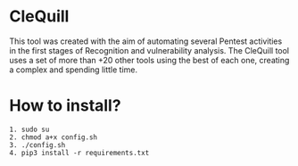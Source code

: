 # CleQuill

This tool was created with the aim of automating several Pentest activities in the first stages of Recognition and vulnerability analysis.
The CleQuill tool uses a set of more than +20 other tools using the best of each one, creating a complex and spending little time.

# How to install? 
```
1. sudo su
2. chmod a+x config.sh
3. ./config.sh
4. pip3 install -r requirements.txt

```
 
